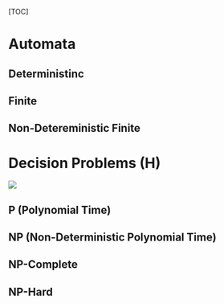 [TOC]

# Automata

## Deterministinc

## Finite

## Non-Detereministic Finite


# Decision Problems (H)

<img src="https://upload.wikimedia.org/wikipedia/commons/thumb/a/a0/P_np_np-complete_np-hard.svg/800px-P_np_np-complete_np-hard.svg.png" >

## P (Polynomial Time)

## NP (Non-Deterministic Polynomial Time)

## NP-Complete

## NP-Hard
